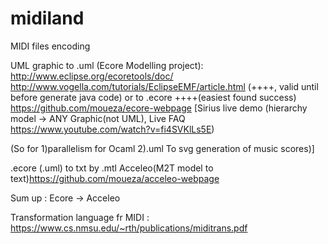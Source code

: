 # midiland
MIDI files encoding

UML graphic to .uml (Ecore Modelling project): http://www.eclipse.org/ecoretools/doc/
              http://www.vogella.com/tutorials/EclipseEMF/article.html (++++, valid until before generate java code)
             or to .ecore ++++(easiest found success) https://github.com/moueza/ecore-webpage
[Sirius live demo (hierarchy model -> ANY Graphic(not UML), Live FAQ https://www.youtube.com/watch?v=fi4SVKlLs5E)

(So for 1)parallelism for Ocaml
2).uml To svg generation of music scores)]

.ecore (.uml) to txt by .mtl Acceleo(M2T model to text)https://github.com/moueza/acceleo-webpage


Sum up : Ecore -> Acceleo

Transformation language fr MIDI : https://www.cs.nmsu.edu/~rth/publications/miditrans.pdf
